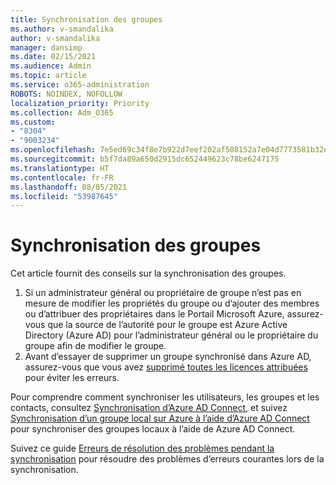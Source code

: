 ```yaml
---
title: Synchronisation des groupes
ms.author: v-smandalika
author: v-smandalika
manager: dansimp
ms.date: 02/15/2021
ms.audience: Admin
ms.topic: article
ms.service: o365-administration
ROBOTS: NOINDEX, NOFOLLOW
localization_priority: Priority
ms.collection: Adm_O365
ms.custom:
- "8304"
- "9003234"
ms.openlocfilehash: 7e5ed69c34f8e7b922d7eef202af508152a7e04d7773581b32e43395571c6fbc
ms.sourcegitcommit: b5f7da89a650d2915dc652449623c78be6247175
ms.translationtype: HT
ms.contentlocale: fr-FR
ms.lasthandoff: 08/05/2021
ms.locfileid: "53987645"
---
```

# <a name="group-sync"></a>Synchronisation des groupes

Cet article fournit des conseils sur la synchronisation des groupes.

1. Si un administrateur général ou propriétaire de groupe n’est pas en mesure de modifier les propriétés du groupe ou d’ajouter des membres ou d’attribuer des propriétaires dans le Portail Microsoft Azure, assurez-vous que la source de l’autorité pour le groupe est Azure Active Directory (Azure AD) pour l’administrateur général ou le propriétaire du groupe afin de modifier le groupe.
2. Avant d’essayer de supprimer un groupe synchronisé dans Azure AD, assurez-vous que vous avez [supprimé toutes les licences attribuées](https://docs.microsoft.com/azure/active-directory/enterprise-users/licensing-group-advanced) pour éviter les erreurs.

Pour comprendre comment synchroniser les utilisateurs, les groupes et les contacts, consultez [Synchronisation d’Azure AD Connect](https://docs.microsoft.com/azure/active-directory/hybrid/concept-azure-ad-connect-sync-user-and-contacts), et suivez [Synchronisation d’un groupe local sur Azure à l’aide d’Azure AD Connect](https://docs.microsoft.com/azure/active-directory/hybrid/whatis-hybrid-identity?WT.mc_id=Portal-Microsoft_Azure_Support) pour synchroniser des groupes locaux à l’aide de Azure AD Connect.

Suivez ce guide [Erreurs de résolution des problèmes pendant la synchronisation](https://docs.microsoft.com/azure/active-directory/hybrid/tshoot-connect-sync-errors) pour résoudre des problèmes d’erreurs courantes lors de la synchronisation.

